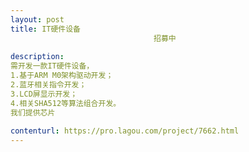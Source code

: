 ```yaml
---                
layout: post       
title: IT硬件设备
                                招募中
           
description: 
需开发一款IT硬件设备，
1.基于ARM M0架构驱动开发；
2.蓝牙相关指令开发；
3.LCD屏显示开发；
4.相关SHA512等算法组合开发。
我们提供芯片
     
contenturl: https://pro.lagou.com/project/7662.html      
---                 
```

